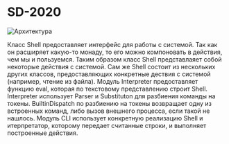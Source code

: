 # SD-2020

![Архитектура](Architecture.svg)

Класс Shell предоставляет интерфейс для работы с системой. Так как он расширяет какую-то монаду, то его можно компоновать в действия, чем мы и пользуемся. Таким образом класс Shell представлаяет собой некоторые действия с системой. 
Сам же Shell состоит из нескольких других классов, предоставляющих конкретные дествия с системой (например, чтение из файла).
Модуль Interpreter предоставляет функцию eval, которая по текстовому представлению строит Shell. 
Interpreter использует Parser и Substituton для разбиения команды на токены.
BuiltinDispatch по разбиению на токены возвращает одну из встроенных команд, либо вызов внешнего процесса, если такой не нашлось.
Модуль CLI использует конкретную реализацию Shell и итерпретатор, которому передает считанные строки, и выполняет построенные действия.
